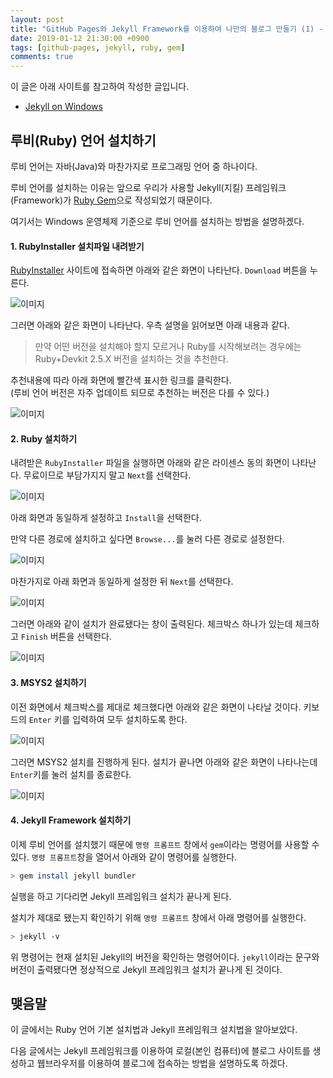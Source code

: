 ```yaml
---
layout: post
title: "GitHub Pages와 Jekyll Framework를 이용하여 나만의 블로그 만들기 (1) - Ruby 언어와 Jekyll 설치하기"
date: 2019-01-12 21:30:00 +0900
tags: [github-pages, jekyll, ruby, gem]
comments: true
---
```

이 글은 아래 사이트를 참고하여 작성한 글입니다.
- [Jekyll on Windows](https://jekyllrb.com/docs/installation/windows/)

## 루비(Ruby) 언어 설치하기
루비 언어는 자바(Java)와 마찬가지로 프로그래밍 언어 중 하나이다.

루비 언어를 설치하는 이유는 앞으로 우리가 사용할 Jekyll(지킬) 프레임워크(Framework)가 [Ruby Gem](https://en.wikipedia.org/wiki/RubyGems)으로 작성되었기 때문이다.

여기서는 Windows 운영체제 기준으로 루비 언어를 설치하는 방법을 설명하겠다.

#### 1. RubyInstaller 설치파일 내려받기
[RubyInstaller](https://rubyinstaller.org) 사이트에 접속하면 아래와 같은 화면이 나타난다. `Download` 버튼을 누른다.

![이미지](/files/setup-ruby-for-jekyll-01.png)

그러면 아래와 같은 화면이 나타난다. 우측 설명을 읽어보면 아래 내용과 같다.
> 만약 어떤 버전을 설치해야 할지 모르거나 Ruby를 시작해보려는 경우에는 Ruby+Devkit 2.5.X 버전을 설치하는 것을 추천한다.

추천내용에 따라 아래 화면에 빨간색 표시한 링크를 클릭한다.<br/>
(루비 언어 버전은 자주 업데이트 되므로 추천하는 버전은 다를 수 있다.)

![이미지](/files/setup-ruby-for-jekyll-02.png)

#### 2. Ruby 설치하기
내려받은 `RubyInstaller` 파일을 실행하면 아래와 같은 라이센스 동의 화면이 나타난다. 무료이므로 부담가지지 말고 `Next`를 선택한다.

![이미지](/files/setup-ruby-for-jekyll-03.png)

아래 화면과 동일하게 설정하고 `Install`을 선택한다.

만약 다른 경로에 설치하고 싶다면 `Browse...`를 눌러 다른 경로로 설정한다.

![이미지](/files/setup-ruby-for-jekyll-04.png)

마찬가지로 아래 화면과 동일하게 설정한 뒤 `Next`를 선택한다.

![이미지](/files/setup-ruby-for-jekyll-05.png)

그러면 아래와 같이 설치가 완료됐다는 창이 출력된다. 체크박스 하나가 있는데 체크하고 `Finish` 버튼을 선택한다.

![이미지](/files/setup-ruby-for-jekyll-06.png)

#### 3. MSYS2 설치하기
이전 화면에서 체크박스를 제대로 체크했다면 아래와 같은 화면이 나타날 것이다.
키보드의 `Enter` 키를 입력하여 모두 설치하도록 한다.

![이미지](/files/setup-ruby-for-jekyll-07.png)

그러면 MSYS2 설치를 진행하게 된다. 설치가 끝나면 아래와 같은 화면이 나타나는데 `Enter`키를 눌러 설치를 종료한다.

![이미지](/files/setup-ruby-for-jekyll-08.png)

#### 4. Jekyll Framework 설치하기
이제 루비 언어를 설치했기 때문에 `명령 프롬프트` 창에서 `gem`이라는 명령어를 사용할 수 있다. `명령 프롬프트`창을 열어서 아래와 같이 명령어를 실행한다.
```sh
> gem install jekyll bundler
```

실행을 하고 기다리면 Jekyll 프레임워크 설치가 끝나게 된다.

설치가 제대로 됐는지 확인하기 위해 `명령 프롬프트` 창에서 아래 명령어를 실행한다.
```sh
> jekyll -v
```

위 명령어는 현재 설치된 Jekyll의 버전을 확인하는 명령어이다. `jekyll`이라는 문구와 버전이 출력됐다면 정상적으로 Jekyll 프레임워크 설치가 끝나게 된 것이다.

## 맺음말
이 글에서는 Ruby 언어 기본 설치법과 Jekyll 프레임워크 설치법을 알아보았다.

다음 글에서는 Jekyll 프레임워크를 이용하여 로컬(본인 컴퓨터)에 블로그 사이트를 생성하고 웹브라우저를 이용하여 블로그에 접속하는 방법을 설명하도록 하겠다.